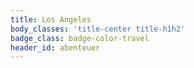 ```yaml
---
title: Los Angeles
body_classes: 'title-center title-h1h2'
badge_class: badge-color-travel
header_id: abenteuer
---
```


